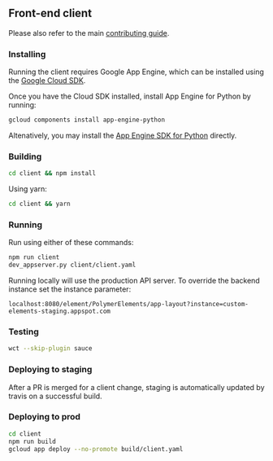 ## Front-end client

Please also refer to the main [contributing guide](/CONTRIBUTING.md).

### Installing
Running the client requires Google App Engine, which can be installed using the [Google Cloud SDK](https://cloud.google.com/sdk/docs/).

Once you have the Cloud SDK installed, install App Engine for Python by running:
```bash
gcloud components install app-engine-python
```

Altenatively, you may install the [App Engine SDK for Python](https://cloud.google.com/appengine/docs/python/download) directly.

### Building
```bash
cd client && npm install
```
Using yarn:
```bash
cd client && yarn
```

### Running
Run using either of these commands:
```bash
npm run client
dev_appserver.py client/client.yaml
```

Running locally will use the production API server. To override the backend instance set the instance parameter:
```
localhost:8080/element/PolymerElements/app-layout?instance=custom-elements-staging.appspot.com
```

### Testing
```bash
wct --skip-plugin sauce
```

### Deploying to staging
After a PR is merged for a client change, staging is automatically updated by travis on a successful build.

### Deploying to prod
```bash
cd client
npm run build
gcloud app deploy --no-promote build/client.yaml
```
